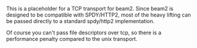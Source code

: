 
This is a placeholder for a TCP transport for beam2. Since beam2 is designed to be compatible with SPDY/HTTP2,
most of the heavy lifting can be passed directly to a standard spdy/http2 implementation.

Of course you can't pass file descriptors over tcp, so there is a performance penalty compared to the unix transport.
